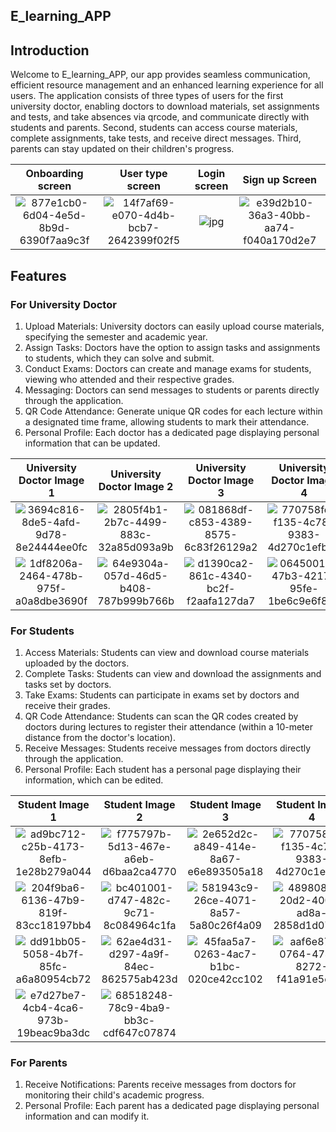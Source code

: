  ## E_learning_APP

## Introduction

Welcome to E_learning_APP, our app provides seamless communication, efficient resource management and an enhanced learning experience for all users. The application consists of three types of users for the first university doctor, enabling doctors to download materials, set assignments and tests, and take absences via qrcode, and communicate directly with students and parents. Second, students can access course materials, complete assignments, take tests, and receive direct messages. Third, parents can stay updated on their children's progress.

| Onboarding screen | User type screen | Login screen | Sign up Screen|
|:--------------------:|:--------------------:|:--------------------:|:--------------------:|
|![877e1cb0-6d04-4e5d-8b9d-6390f7aa9c3f](https://github.com/Mohamed-Ismail-Salah/E_learning_APP/assets/109285951/4296954f-6ecd-44d7-970f-553ad07c3ec1) |![14f7af69-e070-4d4b-bcb7-2642399f02f5](https://github.com/Mohamed-Ismail-Salah/E_learning_APP/assets/109285951/d612bb23-bbfe-4f60-acdc-1ab48703868a)|![jpg](https://github.com/Mohamed-Ismail-Salah/E_learning_APP/assets/109285951/ad848838-bedf-4347-976c-ef5b04a56155)|![e39d2b10-36a3-40bb-aa74-f040a170d2e7](https://github.com/Mohamed-Ismail-Salah/E_learning_APP/assets/109285951/285ca2e9-368b-4c67-bab3-e3bd28ca180d)|

## Features

### For University Doctor

1. Upload Materials: University doctors can easily upload course materials, specifying the semester and academic year.
2. Assign Tasks: Doctors have the option to assign tasks and assignments to students, which they can solve and submit.
3. Conduct Exams: Doctors can create and manage exams for students, viewing who attended and their respective grades.
4. Messaging: Doctors can send messages to students or parents directly through the application.
5. QR Code Attendance: Generate unique QR codes for each lecture within a designated time frame, allowing students to mark their attendance.
6. Personal Profile: Each doctor has a dedicated page displaying personal information that can be updated.

| University Doctor Image 1 | University Doctor Image 2 | University Doctor Image 3 | University Doctor Image 4 |
|:-------------------------:|:-------------------------:|:-------------------------:|:-------------------------:|
|![3694c816-8de5-4afd-9d78-8e24444ee0fc](https://github.com/Mohamed-Ismail-Salah/E_learning_APP/assets/109285951/6ee62e03-ef09-418a-8f47-afcceeafa27a)|![2805f4b1-2b7c-4499-883c-32a85d093a9b](https://github.com/Mohamed-Ismail-Salah/E_learning_APP/assets/109285951/e7ab934e-acef-4245-a295-288c18a4ce99)|![081868df-c853-4389-8575-6c83f26129a2](https://github.com/Mohamed-Ismail-Salah/E_learning_APP/assets/109285951/0f19aace-64ac-4565-b910-df793c321a10)| ![770758fe-f135-4c78-9383-4d270c1efb11](https://github.com/Mohamed-Ismail-Salah/E_learning_APP/assets/109285951/46527841-2d27-4eda-a23e-42811d586ff7) |
|  ![1df8206a-2464-478b-975f-a0a8dbe3690f](https://github.com/Mohamed-Ismail-Salah/E_learning_APP/assets/109285951/ff883a32-333e-41e6-ba2a-4533c47b281c)| ![64e9304a-057d-46d5-b408-787b999b766b](https://github.com/Mohamed-Ismail-Salah/E_learning_APP/assets/109285951/6d1d26e4-781a-45d5-b81d-5f58aae9f074)| ![d1390ca2-861c-4340-bc2f-f2aafa127da7](https://github.com/Mohamed-Ismail-Salah/E_learning_APP/assets/109285951/381a9d27-f14a-4fd4-9f70-2a778d1b4a05)|![06450018-47b3-4217-95fe-1be6c9e6f84d](https://github.com/Mohamed-Ismail-Salah/E_learning_APP/assets/109285951/671be997-100d-4222-b401-4699cc1ae2f7)|![774bfded-7a67-4c06-a461-b8e0a4283fc0](https://github.com/Mohamed-Ismail-Salah/E_learning_APP/assets/109285951/f3009a7a-da4c-4087-b026-96879b5717f3)| ![774bfded-7a67-4c06-a461-b8e0a4283fc0](https://github.com/Mohamed-Ismail-Salah/E_learning_APP/assets/109285951/e31fdbde-1752-4ae0-b8a3-456540f92524)|  ![4898087c-20d2-4001-ad8a-2858d1d07320](https://github.com/Mohamed-Ismail-Salah/E_learning_APP/assets/109285951/f65d59b9-e300-431a-885d-4cb143a8af46) | ![44ccd9ea-446c-4031-92b4-93bbfc8638df](https://github.com/Mohamed-Ismail-Salah/E_learning_APP/assets/109285951/c8975287-81c2-4916-8d8e-8128fab77246)| ![cdb16613-9d53-46fc-9967-8ff23d67b55c](https://github.com/Mohamed-Ismail-Salah/E_learning_APP/assets/109285951/95b92e23-5941-4be6-ae52-40f4497ae31c)| ![191125dc-6c6a-46b1-8a54-638662b1fa3b](https://github.com/Mohamed-Ismail-Salah/E_learning_APP/assets/109285951/28e39902-aa57-4386-af3c-3000248e9e96) | | |

### For Students

1. Access Materials: Students can view and download course materials uploaded by the doctors.
2. Complete Tasks: Students can view and download the assignments and tasks set by doctors.
3. Take Exams: Students can participate in exams set by doctors and receive their grades.
4. QR Code Attendance: Students can scan the QR codes created by doctors during lectures to register their attendance (within a 10-meter distance from the doctor's location).
5. Receive Messages: Students receive messages from doctors directly through the application.
6. Personal Profile: Each student has a personal page displaying their information, which can be edited.

| Student Image 1 | Student Image 2 | Student Image 3 | Student Image 4 |
|:---------------:|:---------------:|:---------------:|:---------------:|
| ![ad9bc712-c25b-4173-8efb-1e28b279a044](https://github.com/Mohamed-Ismail-Salah/e_learning/assets/109285951/34cc5f5a-9eea-4631-8983-f8f6693c0e09) | ![f775797b-5d13-467e-a6eb-d6baa2ca4770](https://github.com/Mohamed-Ismail-Salah/e_learning/assets/109285951/5656fb2d-8bf8-4929-a02d-c8314fe97a64) | ![2e652d2c-a849-414e-8a67-e6e893505a18](https://github.com/Mohamed-Ismail-Salah/e_learning/assets/109285951/cda96803-917f-4913-9df0-21fc6ac1c01d) | ![770758fe-f135-4c78-9383-4d270c1efb11](https://github.com/Mohamed-Ismail-Salah/e_learning/assets/109285951/ddf04625-e723-46f7-b4eb-943dd5ed4770) |
| ![204f9ba6-6136-47b9-819f-83cc18197bb4](https://github.com/Mohamed-Ismail-Salah/e_learning/assets/109285951/8d627e1e-e1a7-444e-b2a3-2123e75e41f7) | ![bc401001-d747-482c-9c71-8c084964c1fa](https://github.com/Mohamed-Ismail-Salah/e_learning/assets/109285951/e7162dd4-1617-4933-ba50-81c5402ee779) | ![581943c9-26ce-4071-8a57-5a80c26f4a09](https://github.com/Mohamed-Ismail-Salah/e_learning/assets/109285951/7afff33e-d083-46cb-bd21-820b0042ebbf) | ![4898087c-20d2-4001-ad8a-2858d1d07320](https://github.com/Mohamed-Ismail-Salah/e_learning/assets/109285951/5985777b-9fc2-4a21-9a31-6d0e2695015f) |
| ![dd91bb05-5058-4b7f-85fc-a6a80954cb72](https://github.com/Mohamed-Ismail-Salah/e_learning/assets/109285951/70676ef0-5a13-454d-87a4-b6c1bf06da8b) | ![62ae4d31-d297-4a9f-84ec-862575ab423d](https://github.com/Mohamed-Ismail-Salah/e_learning/assets/109285951/7117ba1f-f3b4-4e61-a23e-f37cf5baa5da) | ![45faa5a7-0263-4ac7-b1bc-020ce42cc102](https://github.com/Mohamed-Ismail-Salah/e_learning/assets/109285951/1b0ae3f0-189d-4e55-acb2-99d9ff600552) | ![aaf6e876-0764-4747-8272-f41a91e5e4f4](https://github.com/Mohamed-Ismail-Salah/e_learning/assets/109285951/a3fdb156-b214-433b-b4b0-5b252dd45eb5) |
| ![e7d27be7-4cb4-4ca6-973b-19beac9ba3dc](https://github.com/Mohamed-Ismail-Salah/e_learning/assets/109285951/1ef1b17e-e6f2-470e-b12e-ab0620e60841) | ![68518248-78c9-4ba9-bb3c-cdf647c07874](https://github.com/Mohamed-Ismail-Salah/e_learning/assets/109285951/728dbf11-a0cf-4327-ba93-d6d29328322c) |  
### For Parents

1. Receive Notifications: Parents receive messages from doctors for monitoring their child's academic progress.
2. Personal Profile: Each parent has a dedicated page displaying personal information and can modify it.
 
 
